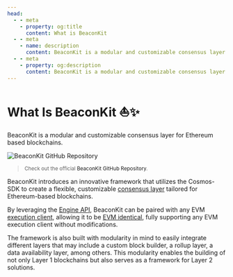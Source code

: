 ```yaml
---
head:
  - - meta
    - property: og:title
      content: What is BeaconKit
  - - meta
    - name: description
      content: BeaconKit is a modular and customizable consensus layer for Ethereum-based blockchains.
  - - meta
    - property: og:description
      content: BeaconKit is a modular and customizable consensus layer for Ethereum-based blockchains.
---
```


<script setup>
  import config from '@berachain/config/constants.json';
</script>

# What Is BeaconKit ⛵✨

BeaconKit is a modular and customizable consensus layer for Ethereum based blockchains.

<a :href="config.websites.beaconkit.url">

![BeaconKit GitHub Repository](/assets/beacon-kit-github-repository.png)

</a>

> <small>Check out the official <a :href="config.websites.beaconkit.url">BeaconKit GitHub Repository</a>.</small>

BeaconKit introduces an innovative framework that utilizes the Cosmos-SDK to
create a flexible, customizable [consensus layer](/learn/help/glossary#consensus-client) tailored for Ethereum-based blockchains.

By leveraging the [Engine API](/learn/help/glossary#engine-api), BeaconKit can be paired with any EVM [execution client](/learn/help/glossary#execution-client), allowing it to be [EVM identical](/learn/#berachain-evm-identical-⟠), fully supporting any EVM execution client without modifications.

The framework is also built with modularity in mind to easily integrate different layers that may include a custom block builder, a rollup layer, a data availability layer, among others. This modularity enables the building of not only Layer 1 blockchains but also serves as a framework for Layer 2 solutions.
